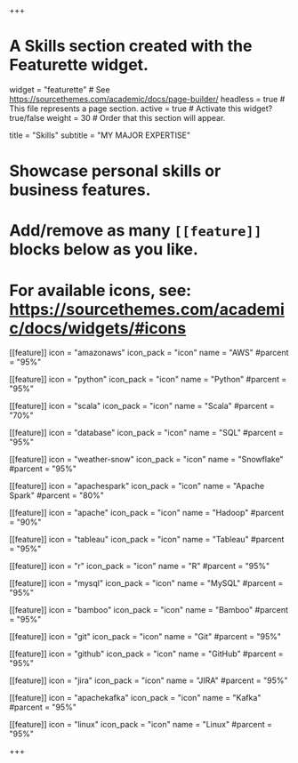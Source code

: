 +++
# A Skills section created with the Featurette widget.
widget = "featurette"  # See https://sourcethemes.com/academic/docs/page-builder/
headless = true  # This file represents a page section.
active = true  # Activate this widget? true/false
weight = 30  # Order that this section will appear.

title = "Skills"
subtitle = "MY MAJOR EXPERTISE"

# Showcase personal skills or business features.
# 
# Add/remove as many `[[feature]]` blocks below as you like.
# 
# For available icons, see: https://sourcethemes.com/academic/docs/widgets/#icons

[[feature]]
  icon = "amazonaws"
  icon_pack = "icon"
  name = "AWS"
  #parcent = "95%"  
  
[[feature]]
  icon = "python"
  icon_pack = "icon"
  name = "Python"
  #parcent = "95%"

[[feature]]
  icon = "scala"
  icon_pack = "icon"
  name = "Scala"
  #parcent = "70%"
  
[[feature]]
  icon = "database"
  icon_pack = "icon"
  name = "SQL"
  #parcent = "95%"

[[feature]]
  icon = "weather-snow"
  icon_pack = "icon"
  name = "Snowflake"
  #parcent = "95%"
  
[[feature]]
  icon = "apachespark"
  icon_pack = "icon"
  name = "Apache Spark"
  #parcent = "80%"
  
[[feature]]
  icon = "apache"
  icon_pack = "icon"
  name = "Hadoop"
  #parcent = "90%"  

[[feature]]
  icon = "tableau"
  icon_pack = "icon"
  name = "Tableau"
  #parcent = "95%"
  
[[feature]]
  icon = "r"
  icon_pack = "icon"
  name = "R"
  #parcent = "95%" 

[[feature]]
  icon = "mysql"
  icon_pack = "icon"
  name = "MySQL"
  #parcent = "95%" 
 
[[feature]]
  icon = "bamboo"
  icon_pack = "icon"
  name = "Bamboo"
  #parcent = "95%" 
 
[[feature]]
  icon = "git"
  icon_pack = "icon"
  name = "Git"
  #parcent = "95%"
  
[[feature]]
  icon = "github"
  icon_pack = "icon"
  name = "GitHub"
  #parcent = "95%"  

[[feature]]
  icon = "jira"
  icon_pack = "icon"
  name = "JIRA"
  #parcent = "95%" 
  
[[feature]]
  icon = "apachekafka"
  icon_pack = "icon"
  name = "Kafka"
  #parcent = "95%"  

[[feature]]
  icon = "linux"
  icon_pack = "icon"
  name = "Linux"
  #parcent = "95%"
  
+++
